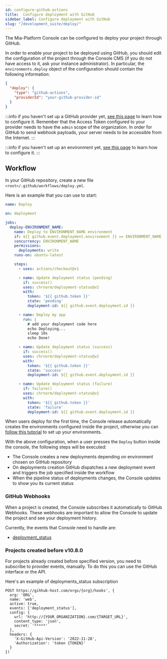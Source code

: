 ```yaml
---
id: configure-github-actions
title:  Configure deployment with GitHub
sidebar_label: Configure deployment with GitHub
slug: "/development_suite/deploy/"
---
```

The Mia-Platform Console can be configured to deploy your project through GitHub.

In order to enable your project to be deployed using GitHub, you should edit the configuration of the project through the Console CMS 
(if you do not have access to it, ask your instance administrator). In particular, the `environments.deploy` object 
of the configuration should contain the following information:

```json
{
  "deploy": {
    "type": "github-actions",
    "providerId": "your-github-provider-id"
  }
} 
```

:::info
if you haven't set up a GitHub provider yet, [see this page](/development_suite/set-up-infrastructure/configure-provider) to learn how to configure it.
Remember that the Access Token configured to your provider needs to have the `admin` scope of the organization.
In order for GitHub to send webhook payloads, your server needs to be accessible from the Internet.
:::

:::info
if you haven't set up an environment yet, [see this page](/development_suite/set-up-infrastructure/add-environment) to learn how to configure it.
:::

## Workflow

In your GitHub repository, create a new file `<root>/.github/workflows/deploy.yml`.

Here is an example that you can use to start:
```yaml
name: Deploy

on: deployment

jobs:
  deploy-ENVIRONMENT_NAME:
    name: Deploy to ENVIRONMENT_NAME environment
    if: ${{ github.event.deployment.environment }} == ENVIRONMENT_NAME
    concurrency: ENVIRONMENT_NAME
    permissions:
      deployments: write
    runs-on: ubuntu-latest

    steps:
      - uses: actions/checkout@v1

      - name: Update deployment status (pending)
        if: success()
        uses: chrnorm/deployment-status@v2
        with:
          token: '${{ github.token }}'
          state: 'pending'
          deployment-id: ${{ github.event.deployment.id }}

      - name: Deploy my app
        run: |
          # add your deployment code here
          echo Deploying...
          sleep 10s
          echo Done!

      - name: Update deployment status (success)
        if: success()
        uses: chrnorm/deployment-status@v2
        with:
          token: '${{ github.token }}'
          state: 'success'
          deployment-id: ${{ github.event.deployment.id }}

      - name: Update deployment status (failure)
        if: failure()
        uses: chrnorm/deployment-status@v2
        with:
          token: '${{ github.token }}'
          state: 'failure'
          deployment-id: ${{ github.event.deployment.id }}
```

When users deploy for the first time, the Console release automatically creates the environments configured inside the project, 
otherwise you can [follow this tutorial](https://docs.github.com/en/actions/deployment/targeting-different-environments/using-environments-for-deployment#creating-an-environment) 
to set up your environments.

With the above configuration, when a user presses the `Deploy` button inside the console, the following steps will be executed:
* The Console creates a new deployments depending on environment chosen on GitHub repository
* On deployments creation GitHub dispatches a new deployment event and triggers the job specified inside the workflow
* When the pipeline status of deployments changes, the Console updates to show you its current status

### GitHub Webhooks

When a project is created, the Console subscribes it automatically to GitHub Webhooks.
These webhooks are important to allow the Console to update the project and see your deployment history.

Currently, the events that Console need to handle are: 
* [deployment_status](https://docs.github.com/en/webhooks-and-events/webhooks/webhook-events-and-payloads#deployment_status)

### Projects created before v10.8.0

For projects already created before specified version, you need to subscribe to provider events, manually.
To do this you can use the GitHub interface or the API.

Here's an example of deployments_status subscription

```text
POST https://gihhub-host.com/orgs/{org}/hooks', {
  org: 'ORG',
  name: 'web',
  active: true,
  events: ['deployment_status'],
  config: {
    url: 'http://{YOUR_ORGANIZATION}.com/{TARGET_URL}',
    content_type: 'json',
    secret: '*****'
  },
  headers: {
    'X-GitHub-Api-Version': '2022-11-28',
    'Authorization': 'token {TOKEN}'
  }
})
```
